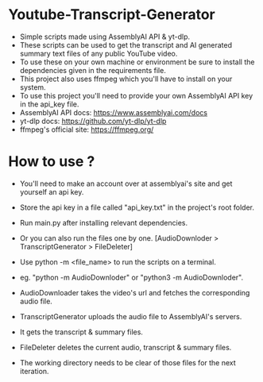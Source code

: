 # Youtube-Transcript-Generator
- Simple scripts made using AssemblyAI API & yt-dlp.
- These scripts can be used to get the transcript and AI generated summary text files of any public YouTube video.
- To use these on your own machine or environment be sure to install the dependencies given in the requirements file.
- This project also uses ffmpeg which you'll have to install on your system.
- To use this project you'll need to provide your own AssemblyAI API key in the api_key file.
- AssemblyAI API docs: https://www.assemblyai.com/docs
- yt-dlp docs: https://github.com/yt-dlp/yt-dlp
- ffmpeg's official site: https://ffmpeg.org/


# How to use ?
- You'll need to make an account over at assemblyai's site and get yourself an api key.
- Store the api key in a file called "api_key.txt" in the project's root folder.
- Run main.py after installing relevant dependencies.
- Or you can also run the files one by one. [AudioDownloder > TranscriptGenerator > FileDeleter]
- Use python -m <file_name> to run the scripts on a terminal. 
- eg. "python -m AudioDownloder" or "python3 -m AudioDownloder".

- AudioDownloader takes the video's url and fetches the corresponding audio file.

- TranscriptGenerator uploads the audio file to AssemblyAI's servers.
- It gets the transcript & summary files.

- FileDeleter deletes the current audio, transcript & summary files.
- The working directory needs to be clear of those files for the next iteration.